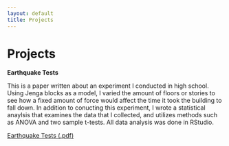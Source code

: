 ```yaml
---
layout: default
title: Projects
---
```


# Projects

**Earthquake Tests**

  This is a paper written about an experiment I conducted in high school.
Using Jenga blocks as a model, I varied the amount of floors or stories to see
how a fixed amount of force would affect the time it took the building to fall down.
  In addition to conucting this experiment, I wrote a statistical anaylsis that
examines the data that I collected, and utilizes methods such as ANOVA and two sample t-tests.
All data analysis was done in RStudio.

[Earthquake Tests (.pdf)](/assets/projects/earthquaketests.pdf)


